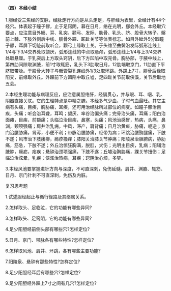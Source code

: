 #### （四）本经小结

1.胆经受三焦经的支脉，经脉走行方向是从头走足，与肝经为表里，全经计有44个经穴。体表起于瞳子髎，止于足窍阴，募在日月，络在光明，郄会外丘。本经取穴要点，应注意目外眦、耳、乳突、颧弓、发际、肋骨、乳头、脐、股骨大转子、髂前上棘、下肢外侧后中线、腓骨外踝、跖趾关节等体表标志。如目外眦外5分取瞳子髎，耳屏下切迹前取听会，颧弓上缘取上关。于头维至曲鬓沿发际弧形连线上1/4与下3/4交界处取颔厌，弧形连线的中点取悬颅，弧形连线上1/4与上3/4交界处取悬厘。于乳突后上方取头窍阴，后下方凹陷中取完骨。胸胁部，于腋中线上，第四肋间隙取渊腋，前1寸取辄筋，乳头下3肋取日月，12肋端取京门，11肋直下平脐取带脉。于股骨大转子与骶管裂孔连线外1/3处取环跳。外踝上7寸，腓骨后缘取阳交，前缘取外丘。外踝前下方凹陷中取丘墟，足四趾关节前取侠溪，关节后取地五会。

2.本经生理功能与病理反应，应注意属胆络肝，经膈贯心，并与眼、耳、咽、乳、阴器直接关联。它的生理特点是中精之腑。本经多气少血，子时气血最旺。其它主病有头痛，目疾，胸胁痛，耳疾，还可用治经脉所过部位的病变。如瞳子髎治目疾，头痛；听会治耳聋，耳鸣；颌厌、率谷治偏头痛；完骨治头痛，耳痛；阳白治面瘫，目疾，前额痛；头临泣治目疾，鼻塞，头痛；风池治感冒，热病，头痛，鼻渊，颈项强痛；肩井治乳痈，中风，滞产，肩背痛；日月治黄疸，胁痛，呃逆；京门治腰胁痛，肾泻，小便不利；带脉治腰胁痛，经带为病；环跳治腰胯腿痛，下肢不遂；风市治下肢痿痹，瘾疹搔痒；膝阳关治膝关节肿痛；阳陵泉治胆腑病，胁肋痛，筋急，下肢不遂；外丘治惊狂胸满，脱肛，犬伤；光明主目疾，乳病；阳辅治腋肿，瘰疬，疟疾；悬钟治颈项强痛，下肢不遂；丘墟治胸胁痛，踝关节扭伤；足临泣治眩晕，乳疾；侠溪治热病，耳疾；窍阴治心烦，多梦。

3.本经风池要掌握进针方向与深度，不可直深刺，免伤延髓。肩井、渊腋、辄筋、日月、京门针刺不可直深刺，免伤及内脏。

复习思考题

1.试述胆经起止与循行径路及其络属关系。

2.怎样取头、足临泣，它的功能有哪些异同?

3.怎样取头、足窍阴，它的功能有哪些异同?

4.足少阳胆经前侧头部有哪些穴?怎样定位?

5.日月、京门、带脉各有哪些特性?怎样定位?

6.怎样取风池、肩井、环跳，各有哪些主要功能?

7.阳陵泉、悬钟有那些特性?怎样定位?

8.足少阳胆经耳后有哪些穴?怎样定位?

9.足少阳胆经外踝上7寸之间有几穴?怎样定位?
